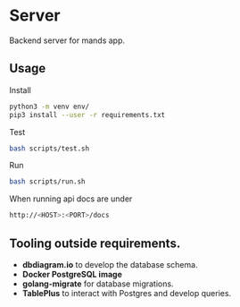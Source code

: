 # Server

Backend server for mands app.

## Usage

Install
```sh
python3 -m venv env/
pip3 install --user -r requirements.txt
```

Test
```sh
bash scripts/test.sh
```

Run
```sh
bash scripts/run.sh
```

When running api docs are under
```sh
http://<HOST>:<PORT>/docs
```

## Tooling outside requirements.

- **dbdiagram.io** to develop the database schema.
- **Docker PostgreSQL image**
- **golang-migrate** for database migrations.
- **TablePlus** to interact with Postgres and develop queries.